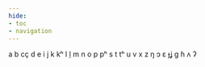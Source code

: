 ```yaml
---
hide:
- toc
- navigation
---
```

a
b
cç
d
e
i
j
k
kʰ
l
l̤
m
n
o
p
pʰ
s
t
tʰ
u
v
x
z
ŋ
ɔ
ɛ
ɟʝ
ɡ
ɦ
ʌ
ʔ
